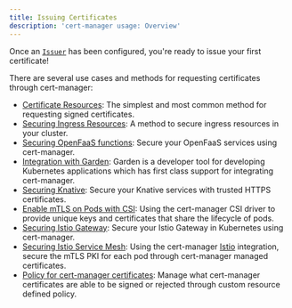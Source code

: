 ```yaml
---
title: Issuing Certificates
description: 'cert-manager usage: Overview'
---
```


Once an [`Issuer`](../configuration/README.md) has been configured, you're ready to issue your first certificate!

There are several use cases and methods for requesting certificates through cert-manager:

- [Certificate Resources](./certificate.md): The simplest and most common method for
  requesting signed certificates.
- [Securing Ingress Resources](./ingress.md): A method to secure ingress resources
  in your cluster.
- [Securing OpenFaaS functions](https://docs.openfaas.com/reference/ssl/kubernetes-with-cert-manager/):
  Secure your OpenFaaS services using cert-manager.
- [Integration with Garden](https://docs.garden.io/guides/cert-manager-integration): Garden is a
  developer tool for developing Kubernetes applications which has first class
  support for integrating cert-manager.
- [Securing Knative](https://knative.dev/docs/serving/encryption/enabling-automatic-tls-certificate-provisioning/): Secure
  your Knative services with trusted HTTPS certificates.
- [Enable mTLS on Pods with CSI](./csi.md): Using the cert-manager CSI
  driver to provide unique keys and certificates that share the lifecycle of
  pods.
- [Securing Istio Gateway](https://istio.io/docs/tasks/traffic-management/ingress/ingress-certmgr/):
  Secure your Istio Gateway in Kubernetes using cert-manager.
- [Securing Istio Service Mesh](./istio.md): Using the cert-manager
  [Istio](https://istio.io) integration, secure the mTLS PKI for each pod
  through cert-manager managed certificates.
- [Policy for cert-manager certificates](./approver-policy.md): Manage
  what cert-manager certificates are able to be signed or rejected through
  custom resource defined policy.
